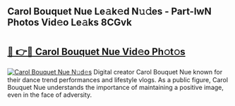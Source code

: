 ## Carol Bouquet Nue Le𝚊k𝚎d N𝚞𝚍es - Part-lwN Photos Vid𝚎o Le𝚊ks 8CGvk

# <h2><a href="http://fb37yfh.evod.top/?m=Carol+Bouquet+Nue">🔗 👉🔴 Carol Bouquet Nue Vid𝚎o Ph𝚘t𝚘s</a></h2>

[![Carol Bouquet Nue N𝚞d𝚎s](https://i.imgur.com/8V9OHl7.gif)](http://fb37yfh.evod.top/?m=Carol+Bouquet+Nue)
Digital creator Carol Bouquet Nue known for their dance trend performances and lifestyle vlogs. As a public figure, Carol Bouquet Nue understands the importance of maintaining a positive image, even in the face of adversity. 

